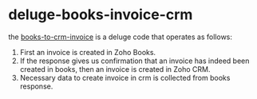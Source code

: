 # deluge-books-invoice-crm

the [books-to-crm-invoice](https://github.com/TowmirAlRashid/deluge-books-invoice-crm/blob/main/books-to-crm-invoice) is a deluge code that operates as follows:

1. First an invoice is created in Zoho Books.
2. If the response gives us confirmation that an invoice has indeed been created in books, then an invoice is created in Zoho CRM. 
3. Necessary data to create invoice in crm is collected from books response.
